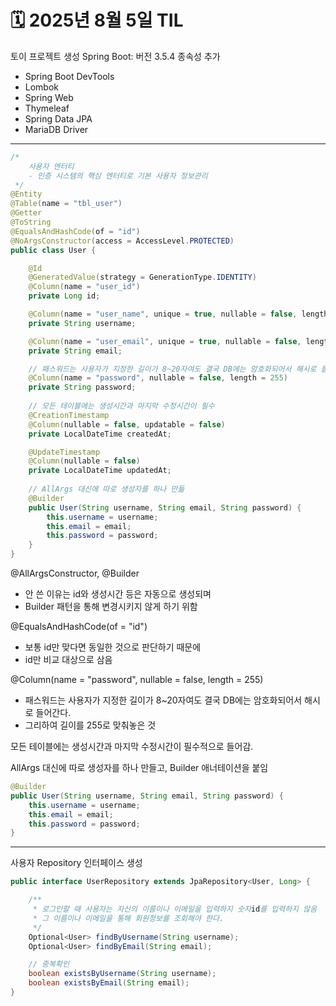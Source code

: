 # 🗓️ 2025년 8월 5일 TIL


토이 프로젝트 생성
Spring Boot: 버전 3.5.4
종속성 추가
- Spring Boot DevTools
- Lombok
- Spring Web
- Thymeleaf
- Spring Data JPA
- MariaDB Driver

---

```java
/*
    사용자 엔터티
    - 인증 시스템의 핵심 엔터티로 기본 사용자 정보관리
 */
@Entity
@Table(name = "tbl_user")
@Getter
@ToString
@EqualsAndHashCode(of = "id")
@NoArgsConstructor(access = AccessLevel.PROTECTED)
public class User {

    @Id
    @GeneratedValue(strategy = GenerationType.IDENTITY)
    @Column(name = "user_id")
    private Long id;

    @Column(name = "user_name", unique = true, nullable = false, length = 50)
    private String username;

    @Column(name = "user_email", unique = true, nullable = false, length = 100)
    private String email;

    // 패스워드는 사용자가 지정한 길이가 8~20자여도 결국 DB에는 암호화되어서 해시로 들어간다.
    @Column(name = "password", nullable = false, length = 255)
    private String password;
    
    // 모든 테이블에는 생성시간과 마지막 수정시간이 필수
    @CreationTimestamp
    @Column(nullable = false, updatable = false)
    private LocalDateTime createdAt;

    @UpdateTimestamp
    @Column(nullable = false)
    private LocalDateTime updatedAt;
    
    // AllArgs 대신에 따로 생성자를 하나 만듦
    @Builder
    public User(String username, String email, String password) {
        this.username = username;
        this.email = email;
        this.password = password;
    }
}
```

@AllArgsConstructor, @Builder
- 안 쓴 이유는 id와 생성시간 등은 자동으로 생성되며
- Builder 패턴을 통해 변경시키지 않게 하기 위함

@EqualsAndHashCode(of = "id")
- 보통 id만 맞다면 동일한 것으로 판단하기 때문에
- id만 비교 대상으로 삼음


@Column(name = "password", nullable = false, length = 255)
- 패스워드는 사용자가 지정한 길이가 8~20자여도 결국 DB에는 암호화되어서 해시로 들어간다.
- 그리하여 길이를 255로 맞춰놓은 것

모든 테이블에는 생성시간과 마지막 수정시간이 필수적으로 들어감.


AllArgs 대신에 따로 생성자를 하나 만들고,
Builder 애너테이션을 붙임
```java
@Builder
public User(String username, String email, String password) {
    this.username = username;
    this.email = email;
    this.password = password;
}
```

---

사용자 Repository 인터페이스 생성
```java
public interface UserRepository extends JpaRepository<User, Long> {

    /**
     * 로그인할 때 사용자는 자신의 이름이나 이메일을 입력하지 숫자id를 입력하지 않음
     * 그 이름이나 이메일을 통해 회원정보를 조회해야 한다.
     */
    Optional<User> findByUsername(String username);
    Optional<User> findByEmail(String email);

    // 중복확인
    boolean existsByUsername(String username);
    boolean existsByEmail(String email);
}

```

